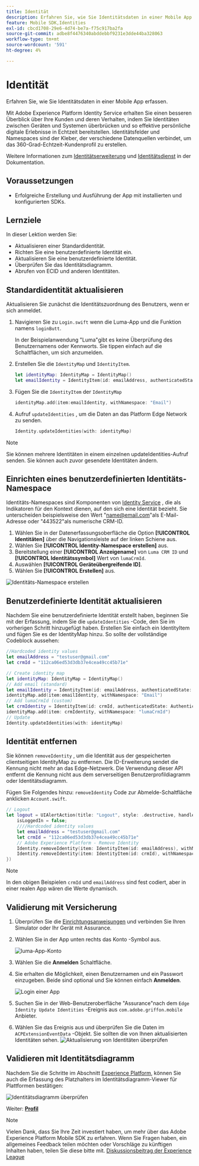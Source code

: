 ```yaml
---
title: Identität
description: Erfahren Sie, wie Sie Identitätsdaten in einer Mobile App erfassen.
feature: Mobile SDK,Identities
exl-id: cbcd1708-29e6-4d74-be7a-f75c917ba2fa
source-git-commit: adbe8f4476340abddebbf9231e3dde44ba328063
workflow-type: tm+mt
source-wordcount: '591'
ht-degree: 4%

---
```


# Identität

Erfahren Sie, wie Sie Identitätsdaten in einer Mobile App erfassen.

Mit Adobe Experience Platform Identity Service erhalten Sie einen besseren Überblick über Ihre Kunden und deren Verhalten, indem Sie Identitäten zwischen Geräten und Systemen überbrücken und so effektive persönliche digitale Erlebnisse in Echtzeit bereitstellen. Identitätsfelder und Namespaces sind der Kleber, der verschiedene Datenquellen verbindet, um das 360-Grad-Echtzeit-Kundenprofil zu erstellen.

Weitere Informationen zum [Identitätserweiterung](https://developer.adobe.com/client-sdks/documentation/identity-for-edge-network/) und [Identitätsdienst](https://experienceleague.adobe.com/docs/experience-platform/identity/home.html?lang=de) in der Dokumentation.

## Voraussetzungen

* Erfolgreiche Erstellung und Ausführung der App mit installierten und konfigurierten SDKs.

## Lernziele

In dieser Lektion werden Sie:

* Aktualisieren einer Standardidentität.
* Richten Sie eine benutzerdefinierte Identität ein.
* Aktualisieren Sie eine benutzerdefinierte Identität.
* Überprüfen Sie das Identitätsdiagramm.
* Abrufen von ECID und anderen Identitäten.

## Standardidentität aktualisieren

Aktualisieren Sie zunächst die Identitätszuordnung des Benutzers, wenn er sich anmeldet.

1. Navigieren Sie zu `Login.swift` wenn die Luma-App und die Funktion namens `loginButt`.

   In der Beispielanwendung &quot;Luma&quot;gibt es keine Überprüfung des Benutzernamens oder Kennworts. Sie tippen einfach auf die Schaltflächen, um sich anzumelden.

1. Erstellen Sie die `IdentityMap` und `IdentityItem`.

   ```swift
   let identityMap: IdentityMap = IdentityMap()
   let emailIdentity = IdentityItem(id: emailAddress, authenticatedState: AuthenticatedState.authenticated)
   ```

1. Fügen Sie die `IdentityItem` der `IdentityMap`

   ```swift
   identityMap.add(item:emailIdentity, withNamespace: "Email")
   ```

1. Aufruf `updateIdentities` , um die Daten an das Platform Edge Network zu senden.

   ```swift
   Identity.updateIdentities(with: identityMap)
   ```

>[!NOTE]
>
>Sie können mehrere Identitäten in einem einzelnen updateIdentities-Aufruf senden. Sie können auch zuvor gesendete Identitäten ändern.


## Einrichten eines benutzerdefinierten Identitäts-Namespace

Identitäts-Namespaces sind Komponenten von [Identity Service](https://experienceleague.adobe.com/docs/experience-platform/identity/home.html?lang=de) , die als Indikatoren für den Kontext dienen, auf den sich eine Identität bezieht. Sie unterscheiden beispielsweise den Wert &quot;name@email.com&quot;als E-Mail-Adresse oder &quot;443522&quot;als numerische CRM-ID.

1. Wählen Sie in der Datenerfassungsoberfläche die Option **[!UICONTROL Identitäten]** über die Navigationsleiste auf der linken Schiene aus.
1. Wählen Sie **[!UICONTROL Identity-Namespace erstellen]** aus.
1. Bereitstellung einer **[!UICONTROL Anzeigename]** von `Luma CRM ID` und **[!UICONTROL Identitätssymbol]** Wert von `lumaCrmId`.
1. Auswählen **[!UICONTROL Geräteübergreifende ID]**.
1. Wählen Sie **[!UICONTROL Erstellen]** aus.

![Identitäts-Namespace erstellen](assets/mobile-identity-create.png)

## Benutzerdefinierte Identität aktualisieren

Nachdem Sie eine benutzerdefinierte Identität erstellt haben, beginnen Sie mit der Erfassung, indem Sie die `updateIdentities` -Code, den Sie im vorherigen Schritt hinzugefügt haben. Erstellen Sie einfach ein IdentityItem und fügen Sie es der IdentityMap hinzu. So sollte der vollständige Codeblock aussehen:

```swift
//Hardcoded identity values
let emailAddress = "testuser@gmail.com"
let crmId = "112ca06ed53d3db37e4cea49cc45b71e"

// Create identity map
let identityMap: IdentityMap = IdentityMap()
// Add email (standard)
let emailIdentity = IdentityItem(id: emailAddress, authenticatedState: AuthenticatedState.authenticated)
identityMap.add(item:emailIdentity, withNamespace: "Email")
// Add lumaCrmId (custom)
let crmIdentity = IdentityItem(id: crmId, authenticatedState: AuthenticatedState.authenticated)
identityMap.add(item: crmIdentity, withNamespace: "lumaCrmId")
// Update
Identity.updateIdentities(with: identityMap)
```

## Identität entfernen

Sie können `removeIdentity` , um die Identität aus der gespeicherten clientseitigen IdentityMap zu entfernen. Die ID-Erweiterung sendet die Kennung nicht mehr an das Edge-Netzwerk. Die Verwendung dieser API entfernt die Kennung nicht aus dem serverseitigen Benutzerprofildiagramm oder Identitätsdiagramm.

Fügen Sie Folgendes hinzu: `removeIdentity` Code zur Abmelde-Schaltfläche anklicken `Account.swift`.

```swift
// Logout
let logout = UIAlertAction(title: "Logout", style: .destructive, handler: { (action) -> Void in
    isLoggedIn = false;
    ////Hardcoded identity values
    let emailAddress = "testuser@gmail.com"
    let crmId = "112ca06ed53d3db37e4cea49cc45b71e"
    // Adobe Experience Platform - Remove Identity
    Identity.removeIdentity(item: IdentityItem(id: emailAddress), withNamespace: "Email")
    Identity.removeIdentity(item: IdentityItem(id: crmId), withNamespace: "lumaCrmId")
})
```

>[!NOTE]
>In den obigen Beispielen `crmId` und `emailAddress` sind fest codiert, aber in einer realen App wären die Werte dynamisch.

## Validierung mit Versicherung

1. Überprüfen Sie die [Einrichtungsanweisungen](assurance.md) und verbinden Sie Ihren Simulator oder Ihr Gerät mit Assurance.
1. Wählen Sie in der App unten rechts das Konto -Symbol aus.

   ![luma-App-Konto](assets/mobile-identity-login.png)
1. Wählen Sie die **Anmelden** Schaltfläche.
1. Sie erhalten die Möglichkeit, einen Benutzernamen und ein Passwort einzugeben. Beide sind optional und Sie können einfach **Anmelden**.

   ![Login einer App](assets/mobile-identity-login-final.png)
1. Suchen Sie in der Web-Benutzeroberfläche &quot;Assurance&quot;nach dem `Edge Identity Update Identities` -Ereignis aus `com.adobe.griffon.mobile` Anbieter.
1. Wählen Sie das Ereignis aus und überprüfen Sie die Daten im `ACPExtensionEventData` -Objekt. Sie sollten die von Ihnen aktualisierten Identitäten sehen.
   ![Aktualisierung von Identitäten überprüfen](assets/mobile-identity-validate-assurance.png)

## Validieren mit Identitätsdiagramm

Nachdem Sie die Schritte im Abschnitt [Experience Platform](platform.md), können Sie auch die Erfassung des Platzhalters im Identitätsdiagramm-Viewer für Plattformen bestätigen:

![Identitätsdiagramm überprüfen](assets/mobile-identity-validate.png)


Weiter: **[Profil](profile.md)**

>[!NOTE]
>
>Vielen Dank, dass Sie Ihre Zeit investiert haben, um mehr über das Adobe Experience Platform Mobile SDK zu erfahren. Wenn Sie Fragen haben, ein allgemeines Feedback teilen möchten oder Vorschläge zu künftigen Inhalten haben, teilen Sie diese bitte mit. [Diskussionsbeitrag der Experience League](https://experienceleaguecommunities.adobe.com/t5/adobe-experience-platform-launch/tutorial-discussion-implement-adobe-experience-cloud-in-mobile/td-p/443796)